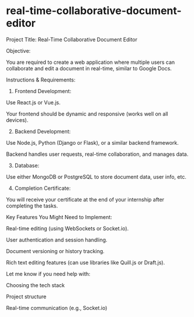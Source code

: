 # real-time-collaborative-document-editor











Project Title: Real-Time Collaborative Document Editor

Objective:

You are required to create a web application where multiple users can collaborate and edit a document in real-time, similar to Google Docs.




Instructions & Requirements:

1. Frontend Development:

Use React.js or Vue.js.

Your frontend should be dynamic and responsive (works well on all devices).



2. Backend Development:

Use Node.js, Python (Django or Flask), or a similar backend framework.

Backend handles user requests, real-time collaboration, and manages data.



3. Database:

Use either MongoDB or PostgreSQL to store document data, user info, etc.



4. Completion Certificate:

You will receive your certificate at the end of your internship after completing the tasks.



Key Features You Might Need to Implement:

Real-time editing (using WebSockets or Socket.io).

User authentication and session handling.

Document versioning or history tracking.

Rich text editing features (can use libraries like Quill.js or Draft.js).



Let me know if you need help with:

Choosing the tech stack

Project structure

Real-time communication (e.g., Socket.io)
